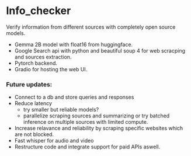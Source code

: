 # Info_checker
Verify information from different sources with completely open source models.
* Gemma 2B model with float16 from huggingface.
* Google Search api with python and beautiful soup 4 for web scracping and sources extraction.
* Pytorch backend.
* Gradio for hosting the web UI.

### Future updates:
* Connect to a db and store queries and responses
* Reduce latency
  * try smaller but reliable models?
  * parallelize scraping sources and summarizing or try batched inference on multiple sources with limited compute.
* Increase relavance and reliability by scraping specific websites which are not blocked.
* Fast whisper for audio and video
* Restructure code and integrate support for paid APIs aswell.

